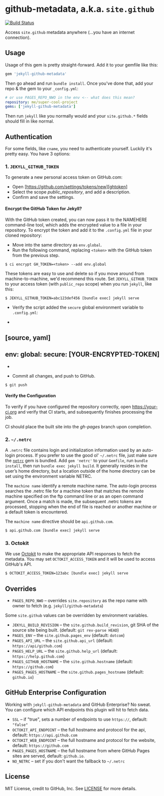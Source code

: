 github-metadata, a.k.a. `site.github`
=====================================

[![Build Status](https://travis-ci.org/jekyll/github-metadata.svg?branch=test-site)](https://travis-ci.org/jekyll/github-metadata)

Access `site.github` metadata anywhere (...you have an internet connection).

## Usage

Usage of this gem is pretty straight-forward. Add it to your gemfile like this:

```ruby
gem 'jekyll-github-metadata'
```

Then go ahead and run `bundle install`. Once you've done that, add your repo & the gem to your `_config.yml`:

```yaml
# or use PAGES_REPO_NWO in the env <-- what does this mean?
repository: me/super-cool-project
gems: ['jekyll-github-metadata']
```

Then run `jekyll` like you normally would and your `site.github.*` fields should fill in like normal.

## Authentication

For some fields, like `cname`, you need to authenticate yourself. Luckily it's pretty easy. You have 3 options:

### 1. `JEKYLL_GITHUB_TOKEN`

To generate a new personal access token on GitHub.com:

- Open [https://github.com/settings/tokens/new][ghtoken]
- Select the scope _public_repository_, and add a description.
- Confirm and save the settings.

#### Encrypt the GitHub Token for Jekyll?

With the GitHub token created, you can now pass it to the NAMEHERE command-line tool, which adds the encrypted value to a file in your repository. To encrypt the token and add it to the `.config.yml` file in your cloned repository:

- Move into the same directory as `env.global`.
- Run the following command, replacing `<token>` with the GitHub token from the previous step.

```
$ ci encrypt GH_TOKEN=<token> --add env.global
```

These tokens are easy to use and delete so if you move around from machine-to-machine, we'd recommend this route. Set `JEKYLL_GITHUB_TOKEN` to your access token (with `public_repo` scope) when you run `jekyll`, like this:

```bash
$ JEKYLL_GITHUB_TOKEN=abc123def456 [bundle exec] jekyll serve
```

- Verify the script added the `secure` global environment variable to `.config.yml`:
+
[source, yaml]
----
env:
  global:
    secure: [YOUR-ENCRYPTED-TOKEN]
----
+

- Commit all changes, and push to GitHub.

```
$ git push
```

#### Verify the Configuration

To verify if you have configured the repository correctly, open https://your-ci.org and verify that CI starts, and subsequently finishes processing the job.

CI should place the built site into the _gh-pages_ branch upon completion.


### 2. `~/.netrc`

A `.netrc` file contains login and initialization information used by an auto-login process.  If you prefer to use the good ol' `~/.netrc` file, just make sure the [`netrc`][netrc] gem is bundled. Add `gem 'netrc'` to your `Gemfile`, run `bundle install`, then run `bundle exec jekyll build`. It generally resides in the user’s home directory, but a location outside of the home directory can be set using the environment variable NETRC.

The `machine name` identify a remote machine name. The auto-login process searches the .netrc file for a machine token that matches the remote machine specified on the ftp command line or as an open command argument. Once a match is made, the subsequent .netrc tokens are processed, stopping when the end of file is reached or another machine or a default token is encountered.

The `machine name` directive should be `api.github.com`.

```bash
$ api.github.com [bundle exec] jekyll serve
```

### 3. Octokit

We use [Octokit](https://github.com/octokit/octokit.rb) to make the appropriate API responses to fetch the metadata. You may set `OCTOKIT_ACCESS_TOKEN` and it will be used to access GitHub's API.

```bash
$ OCTOKIT_ACCESS_TOKEN=123abc [bundle exec] jekyll serve
```

## Overrides

- `PAGES_REPO_NWO` – overrides `site.repository` as the repo name with owner to fetch (e.g. `jekyll/github-metadata`)

Some `site.github` values can be overridden by environment variables.

- `JEKYLL_BUILD_REVISION` – the `site.github.build_revision`, git SHA of the source site being built. (default: `git rev-parse HEAD`)
- `PAGES_ENV` – the `site.github.pages_env` (default: `dotcom`)
- `PAGES_API_URL` – the `site.github.api_url` (default: `https://api/github.com`)
- `PAGES_HELP_URL` – the `site.github.help_url` (default: `https://help.github.com`)
- `PAGES_GITHUB_HOSTNAME` – the `site.github.hostname` (default: `https://github.com`)
- `PAGES_PAGES_HOSTNAME` – the `site.github.pages_hostname` (default: `github.io`)

## GitHub Enterprise Configuration

Working with `jekyll-github-metadata` and GitHub Enterprise? No sweat. You can configure which API endpoints this plugin will hit to fetch data.

- `SSL` – if "true", sets a number of endpoints to use `https://`, default: `"false"`
- `OCTOKIT_API_ENDPOINT` – the full hostname and protocol for the api, default: `https://api.github.com`
- `OCTOKIT_WEB_ENDPOINT` – the full hostname and protocol for the website, default: `https://github.com`
- `PAGES_PAGES_HOSTNAME` – the full hostname from where GitHub Pages sites are served, default: `github.io`.
- `NO_NETRC` – set if you don't want the fallback to `~/.netrc`

## License

MIT License, credit to GitHub, Inc. See [LICENSE](LICENSE) for more details.

<links>

[ghtoken]: https://github.com/settings/tokens/new
[netrc]: https://rubygems.org/gems/netrc/versions/0.11.0
